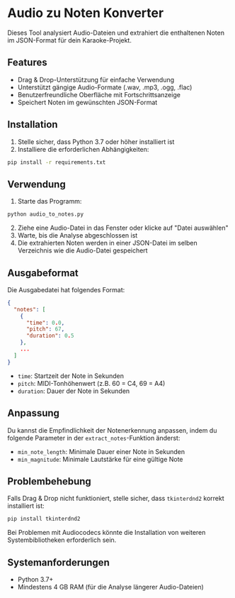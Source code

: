 # Audio zu Noten Konverter

Dieses Tool analysiert Audio-Dateien und extrahiert die enthaltenen Noten im JSON-Format für dein Karaoke-Projekt.

## Features

- Drag & Drop-Unterstützung für einfache Verwendung
- Unterstützt gängige Audio-Formate (.wav, .mp3, .ogg, .flac)
- Benutzerfreundliche Oberfläche mit Fortschrittsanzeige
- Speichert Noten im gewünschten JSON-Format

## Installation

1. Stelle sicher, dass Python 3.7 oder höher installiert ist
2. Installiere die erforderlichen Abhängigkeiten:

```bash
pip install -r requirements.txt
```

## Verwendung

1. Starte das Programm:

```bash
python audio_to_notes.py
```

2. Ziehe eine Audio-Datei in das Fenster oder klicke auf "Datei auswählen"
3. Warte, bis die Analyse abgeschlossen ist
4. Die extrahierten Noten werden in einer JSON-Datei im selben Verzeichnis wie die Audio-Datei gespeichert

## Ausgabeformat

Die Ausgabedatei hat folgendes Format:

```json
{
  "notes": [
    {
      "time": 0.0,
      "pitch": 67,
      "duration": 0.5
    },
    ...
  ]
}
```

- `time`: Startzeit der Note in Sekunden
- `pitch`: MIDI-Tonhöhenwert (z.B. 60 = C4, 69 = A4)
- `duration`: Dauer der Note in Sekunden

## Anpassung

Du kannst die Empfindlichkeit der Notenerkennung anpassen, indem du folgende Parameter in der `extract_notes`-Funktion
änderst:

- `min_note_length`: Minimale Dauer einer Note in Sekunden
- `min_magnitude`: Minimale Lautstärke für eine gültige Note

## Problembehebung

Falls Drag & Drop nicht funktioniert, stelle sicher, dass `tkinterdnd2` korrekt installiert ist:

```bash
pip install tkinterdnd2
```

Bei Problemen mit Audiocodecs könnte die Installation von weiteren Systembibliotheken erforderlich sein.

## Systemanforderungen

- Python 3.7+
- Mindestens 4 GB RAM (für die Analyse längerer Audio-Dateien)